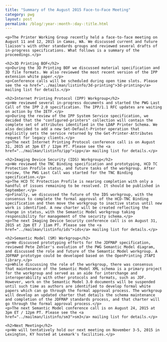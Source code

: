 ```yaml
---
title: "Summary of the August 2015 Face-to-Face Meeting"
category: pwg
layout: post
permalink: /blog/:year-:month-:day-:title.html
---
```



    <p>The Printer Working Group recently held a face-to-face meeting on August 11 and 12, 2015 in Camas, WA. We discussed current and future liaison's with other standards groups and reviewed several drafts of in-progress specifications. What follows is a summary of the proceedings.</p>

    <h2>3D Printing BOF</h2>
    <p>During the 3D Printing BOF we discussed material specification and 3D file formats. We also reviewed the most recent version of the IPP extension white paper.</p>
    <p>Conference calls will be scheduled during open time slots. Please see the <a href="../mailman/listinfo/3d-printing">3d-printing</a> mailing list for details.</p>

    <h2>Internet Printing Protocol (IPP) Workgroup</h2>
    <p>We reviewed several in-progress documents and started the PWG Last Call of the IPP 2.0 specification. The IPP/1.1 RFC updates are waiting on action by the IETF.</p>
    <p>During the review of the IPP System Service specification, we decided that the "configured-printers" collection will contain the complete set of attributes identified in the LDAP Printer Schema. We also decided to add a new Set-Default-Printer operation that explicitly sets the service returned by the Get-Printer-Attributes request for legacy clients.</p>
    <p>The next Internet Printing Protocol conference call is on August 31, 2015 at 3pm ET / 12pm PT. Please see the <a href="../mailman/listinfo/ipp">ipp</a> mailing list for details.</p>

    <h2>Imaging Device Security (IDS) Workgroup</h2>
    <p>We reviewed the TNC Binding specification and prototyping, HCD TC Protection Profile status, and future tasks of the workgroup. After review, the PWG Last Call was started for the TNC Binding specification.</p>
    <p>The HCD TC Protection Profile is nearing completion with only a handful of issues remaining to be resolved. It should be published in September.</p>
    <p>Finally, we discussed the future of the IDS workgroup, with the consensus to complete the formal approval of the HCD-TNC Binding specification and then move the workgroup to inactive status until new work is identified. A new charter will be created reflecting the change in status, with the Semantic Model workgroup taking responsibility for management of the security schema.</p>
    <p>The next Imaging Device Security conference call is on August 31, 2015 at 2pm ET / 11am PT. Please see the <a href="../mailman/listinfo/ids">ids</a> mailing list for details.</p>

    <h2>Semantic Model (SM) Workgroup</h2>
    <p>We discussed prototyping efforts for the JDFMAP specification, reviewed Pete Zehler's evolution of the PWG Semantic Model diagram, and discussed the role and future of the Semantic Model workgroup. A JDFMAP prototype could be developed based on the OpenPrinting JTAPI library.</p>
    <p>While discussing the role of the workgroup, there was consensus that maintenance of the Semantic Model XML schema is a primary project for the workgroup and served as an aide for interchange and interoperability with other protocols and formats, such as JDF. However, work on the Semantic Model 3.0 documents will be suspended until such time as authors are identified to develop formal white papers which can go through the formal approval process. The workgroup will develop an updated charter that details the schema maintenance and completion of the JDFMAP standards process, and that charter will go through the formal approval process.</p>
    <p>The next Semantic Model conference call is on August 24, 2015 at 3pm ET / 12pm PT. Please see the <a href="../mailman/listinfo/sm3">sm3</a> mailing list for details.</p>

    <h2>Next Meeting</h2>
    <p>We will tentatively hold our next meeting on November 3-5, 2015 in Lexington, KY hosted at Lexmark's facilities.</p>
  